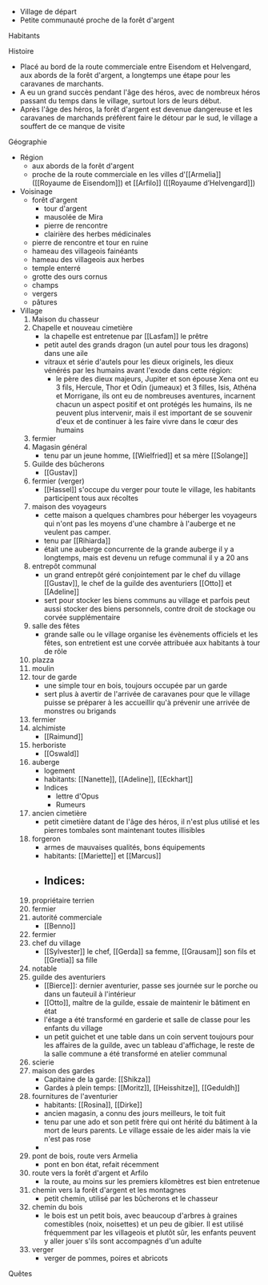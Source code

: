 - Village de départ
- Petite communauté proche de la forêt d'argent


Habitants


Histoire
- Placé au bord de la route commerciale entre Eisendom et Helvengard, aux abords de la forêt d'argent, a longtemps une étape pour les caravanes de marchants.
- A eu un grand succès pendant l'âge des héros, avec de nombreux héros passant du temps dans le village, surtout lors de leurs début.
- Après l'âge des héros, la forêt d'argent est devenue dangereuse et les caravanes de marchands préfèrent faire le détour par le sud, le village a souffert de ce manque de visite


Géographie
- Région
	- aux abords de la forêt d'argent
	- proche de la route commerciale en les villes d'[[Armelia]] ([[Royaume de Eisendom]]) et [[Arfilo]] ([[Royaume d’Helvengard]])
- Voisinage
	- forêt d'argent
		- tour d'argent
		- mausolée de Mira
		- pierre de rencontre
		- clairière des herbes médicinales
	- pierre de rencontre et tour en ruine
	- hameau des villageois fainéants
	- hameau des villageois aux herbes
	- temple enterré
	- grotte des ours cornus
	- champs
	- vergers
	- pâtures
- Village
	1. Maison du chasseur
	2. Chapelle et nouveau cimetière
		- la chapelle est entretenue par [[Lasfam]] le prêtre
		- petit autel des grands dragon (un autel pour tous les dragons) dans une aile
		- vitraux et série d'autels pour les dieux originels, les dieux vénérés par les humains avant l'exode dans cette région:
			- le père des dieux majeurs, Jupiter et son épouse Xena ont eu 3 fils, Hercule, Thor et Odin (jumeaux) et 3 filles, Isis, Athéna et Morrigane, ils ont eu de nombreuses aventures, incarnent chacun un aspect positif et ont protégés les humains, ils ne peuvent plus intervenir, mais il est important de se souvenir d'eux et de continuer à les faire vivre dans le cœur des humains
	1. fermier
	2. Magasin général
		- tenu par un jeune homme, [[Wielfried]] et sa mère [[Solange]]
	3. Guilde des bûcherons
		- [[Gustav]]
	4. fermier (verger)
		- [[Hassel]] s'occupe du verger pour toute le village, les habitants participent tous aux récoltes
	5. maison des voyageurs
		- cette maison a quelques chambres pour héberger les voyageurs qui n'ont pas les moyens d'une chambre à l'auberge et ne veulent pas camper.
		- tenu par [[Rihiarda]]
		- était une auberge concurrente de la grande auberge il y a longtemps, mais est devenu un refuge communal il y a 20 ans
	1. entrepôt communal
		- un grand entrepôt géré conjointement par le chef du village [[Gustav]], le chef de la guilde des aventuriers [[Otto]] et [[Adeline]]
		- sert pour stocker les biens communs au village et parfois peut aussi stocker des biens personnels, contre droit de stockage ou corvée supplémentaire
	2. salle des fêtes
		- grande salle ou le village organise les évènements officiels et les fêtes, son entretient est une corvée attribuée aux habitants à tour de rôle
	3. plazza
	4. moulin
	5. tour de garde
		- une simple tour en bois, toujours occupée par un garde
		- sert plus à avertir de l'arrivée de caravanes pour que le village puisse se préparer à les accueillir qu'à prévenir une arrivée de monstres ou brigands
	6. fermier
	7. alchimiste
		- [[Raimund]]
	8. herboriste
		- [[Oswald]]
	9. auberge
		- logement
		- habitants: [[Nanette]], [[Adeline]], [[Eckhart]]
		- Indices
			- lettre d'Opus
			- Rumeurs
	10. ancien cimetière
		- petit cimetière datant de l'âge des héros, il n'est plus utilisé et les pierres tombales sont maintenant toutes illisibles
	11. forgeron
		- armes de mauvaises qualités, bons équipements
		- habitants: [[Mariette]] et [[Marcus]]
		- Indices:
			- 
	12. propriétaire terrien
	13. fermier
	14. autorité commerciale
		- [[Benno]]
	15. fermier
	16. chef du village
		- [[Sylvester]] le chef, [[Gerda]] sa femme, [[Grausam]] son fils et [[Gretia]] sa fille
	17. notable
	18. guilde des aventuriers
		- [[Bierce]]: dernier aventurier, passe ses journée sur le porche ou dans un fauteuil à l'intérieur
		- [[Otto]], maître de la guilde, essaie de maintenir le bâtiment en état
		- l'étage a été transformé en garderie et salle de classe pour les enfants du village
		- un petit guichet et une table dans un coin servent toujours pour les affaires de la guilde, avec un tableau d'affichage, le reste de la salle commune a été transformé en atelier communal
	19. scierie
	20. maison des gardes
		- Capitaine de la garde: [[Shikza]]
		- Gardes à plein temps: [[Moritz]], [[Heisshitze]], [[Geduldh]]
	21. fournitures de l'aventurier
		- habitants: [[Rosina]], [[Dirke]]
		- ancien magasin, a connu des jours meilleurs, le toit fuit
		- tenu par une ado et son petit frère qui ont hérité du bâtiment à la mort de leurs parents. Le village essaie de les aider mais la vie n'est pas rose
		- 
	22. pont de bois, route vers Armelia
		- pont en bon état, refait récemment
	23. route vers la forêt d'argent et Arfilo
		- la route, au moins sur les premiers kilomètres est bien entretenue
	24. chemin vers la forêt d'argent et les montagnes
		- petit chemin, utilisé par les bûcherons et le chasseur
	25. chemin du bois
		- le bois est un petit bois, avec beaucoup d'arbres à graines comestibles (noix, noisettes) et un peu de gibier. Il est utilisé fréquemment par les villageois et plutôt sûr, les enfants peuvent y aller jouer s'ils sont accompagnés d'un adulte
	26. verger
		- verger de pommes, poires et abricots



Quêtes

